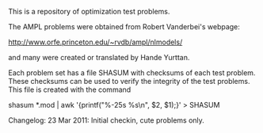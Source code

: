 This is a repository of optimization test problems.

The AMPL problems were obtained from Robert Vanderbei's webpage:

  http://www.orfe.princeton.edu/~rvdb/ampl/nlmodels/

and many were created or translated by Hande Yurttan.

Each problem set has a file SHASUM with checksums of each test
problem. These checksums can be used to verify the integrity of the
test problems.  This file is created with the command

 shasum *.mod | awk '{printf("%-25s %s\n", $2, $1);}' > SHASUM

Changelog:
23 Mar 2011: Initial checkin, cute problems only.
